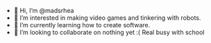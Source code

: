 - 👋 Hi, I’m @madsrhea
- 👀 I’m interested in making video games and tinkering with robots.
- 🌱 I’m currently learning how to create software.
- 💞️ I’m looking to collaborate on nothing yet :( Real busy with school

<!---
madsrhea/madsrhea is a ✨ special ✨ repository because its `README.md` (this file) appears on your GitHub profile.
You can click the Preview link to take a look at your changes.
--->
